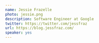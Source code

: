 ```yaml
---
name: Jessie Frazelle
photo: jessie.png
description: Software Engineer at Google
twitter: https://twitter.com/jessfraz
url: https://blog.jessfraz.com/
speaker: yes
---
```

